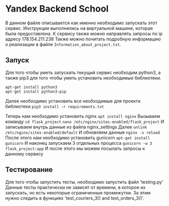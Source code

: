 # Yandex Backend School
В данном файле описывается как именно необходимо запускать этот сервис. 
Инструкции выполнялись на виртуальной машине, которая была предоставлена.
К сервису также можно направлять запросы по ip адресу 178.154.211.238
Также можно почитать подробную информацию о реализации в файле ```Information_about_project.txt```.

## Запуск
Для того чтобы уметь запускать текущий сервис необходим python3, а также pip3 для того чтобы уметь установить необходимые библиотеки.
```sudo apt-get update
apt-get install python3
apt-get install python3-pip
```

Далее необходимо установить все необходимые для проекта библиотеки
```pip3 install -r requirements.txt```

Теперь нам необходимо установить nginx
```apt install nginx```
Вызываем команду
```cd flask_project```
```nano /etc/nginx/sites-enabled/flask_project```
И записываем внутрь данные из файла nginx_settings
Далее ```unlink /etc/nginx/sites-enabled/default```
И обновляем данные ```nginx -s reload```
После этого нам необходимо установить gunicorn
```apt-get install gunicorn```
И наконец запускаем 3 отдельных процесса
```gunicorn -w 3 flask_project:app```
И после этого мы можем посылать запросы к данному сервису

## Тестирование
Для того чтобы запустить тесты, необходимо запустить файл 'testing.py'
Данные тесты практически не зависят от времени, в которое их запускать, но есть некоторые ограниченные промежутки.
За этим нужно следить в функциях 'test_couriers_3() and test_orders_3()'. 
